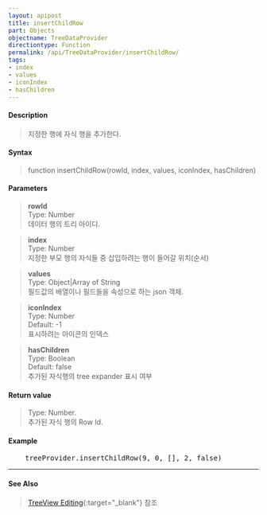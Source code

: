 ```yaml
---
layout: apipost
title: insertChildRow
part: Objects
objectname: TreeDataProvider
directiontype: Function
permalink: /api/TreeDataProvider/insertChildRow/
tags:
- index
- values
- iconIndex
- hasChildren
---
```



#### Description

> 지정한 행에 자식 행을 추가한다.    

#### Syntax

> function insertChildRow(rowId, index, values, iconIndex, hasChildren)

#### Parameters

> **rowId**  
> Type: Number  
> 데이터 행의 트리 아이디.  

> **index**  
> Type: Number  
> 지정한 부모 행의 자식들 중 삽입하려는 행이 들어갈 위치(순서)  

> **values**  
> Type: Object\|Array of String  
> 필드값의 배열이나 필드들을 속성으로 하는 json 객체.  

> **iconIndex**  
> Type: Number  
> Default: -1  
> 표시하려는 아이콘의 인덱스  

> **hasChildren**  
> Type: Boolean  
> Default: false  
> 추가된 자식행의 tree expander 표시 여부  

#### Return value

> Type: Number.  
> 추가된 자식 행의 Row Id.  

#### Example

<pre class="prettyprint">
    treeProvider.insertChildRow(9, 0, [], 2, false)
</pre>

---
#### See Also

> [TreeView Editing](http://demo.realgrid.net/Demo/TreeEditing){:target="_blank"} 참조   